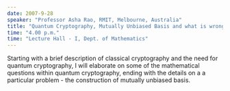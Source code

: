 ```yaml
---
date: 2007-9-28
speaker: "Professor Asha Rao, RMIT, Melbourne, Australia"
title: "Quantum Cryptography, Mutually Unbiased Basis and what is wrong with Classical Cryptography"
time: "4.00 p.m." 
time: "Lecture Hall - I, Dept. of Mathematics"
---
```

Starting with a brief description of classical cryptography and the need for quantum cryptography, I will elaborate on some of the mathematical questions within quantum cryptography, ending with the details on a a particular problem - the construction of mutually unbiased basis.
